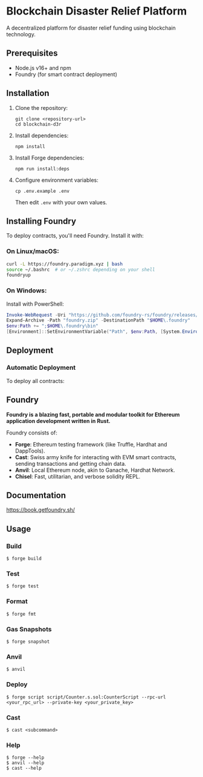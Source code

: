 # Blockchain Disaster Relief Platform

A decentralized platform for disaster relief funding using blockchain technology.

## Prerequisites

- Node.js v16+ and npm
- Foundry (for smart contract deployment)

## Installation

1. Clone the repository:
   ```
   git clone <repository-url>
   cd blockchain-d3r
   ```

2. Install dependencies:
   ```
   npm install
   ```

3. Install Forge dependencies:
   ```
   npm run install:deps
   ```

4. Configure environment variables:
   ```
   cp .env.example .env
   ```
   Then edit `.env` with your own values.

## Installing Foundry

To deploy contracts, you'll need Foundry. Install it with:

### On Linux/macOS:
```bash
curl -L https://foundry.paradigm.xyz | bash
source ~/.bashrc  # or ~/.zshrc depending on your shell
foundryup
```

### On Windows:
Install with PowerShell:
```powershell
Invoke-WebRequest -Uri "https://github.com/foundry-rs/foundry/releases/latest/download/foundry_nightly_win_x86_64.zip" -OutFile "foundry.zip"
Expand-Archive -Path "foundry.zip" -DestinationPath "$HOME\.foundry"
$env:Path += ";$HOME\.foundry\bin"
[Environment]::SetEnvironmentVariable("Path", $env:Path, [System.EnvironmentVariableTarget]::User)
```

## Deployment

### Automatic Deployment

To deploy all contracts:

## Foundry

**Foundry is a blazing fast, portable and modular toolkit for Ethereum application development written in Rust.**

Foundry consists of:

-   **Forge**: Ethereum testing framework (like Truffle, Hardhat and DappTools).
-   **Cast**: Swiss army knife for interacting with EVM smart contracts, sending transactions and getting chain data.
-   **Anvil**: Local Ethereum node, akin to Ganache, Hardhat Network.
-   **Chisel**: Fast, utilitarian, and verbose solidity REPL.

## Documentation

https://book.getfoundry.sh/

## Usage

### Build

```shell
$ forge build
```

### Test

```shell
$ forge test
```

### Format

```shell
$ forge fmt
```

### Gas Snapshots

```shell
$ forge snapshot
```

### Anvil

```shell
$ anvil
```

### Deploy

```shell
$ forge script script/Counter.s.sol:CounterScript --rpc-url <your_rpc_url> --private-key <your_private_key>
```

### Cast

```shell
$ cast <subcommand>
```

### Help

```shell
$ forge --help
$ anvil --help
$ cast --help
```

